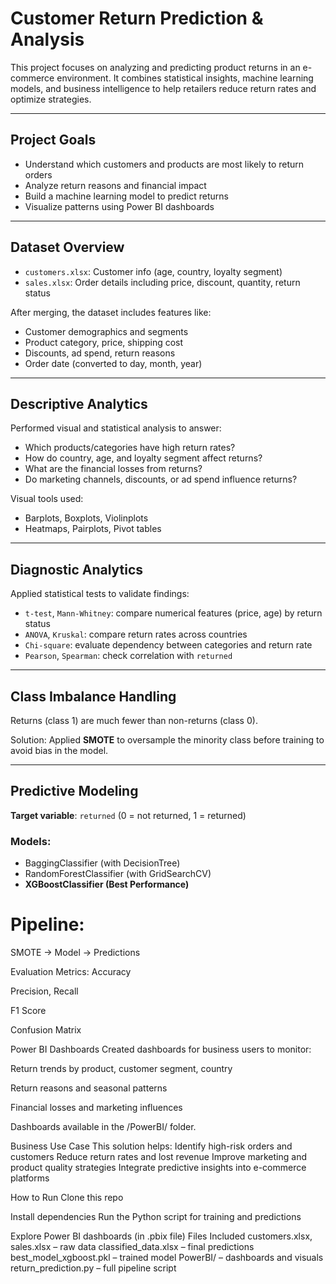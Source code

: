 # Customer Return Prediction & Analysis

This project focuses on analyzing and predicting product returns in an e-commerce environment. It combines statistical insights, machine learning models, and business intelligence to help retailers reduce return rates and optimize strategies.

---

## Project Goals

- Understand which customers and products are most likely to return orders
- Analyze return reasons and financial impact
- Build a machine learning model to predict returns
- Visualize patterns using Power BI dashboards

---

## Dataset Overview

- `customers.xlsx`: Customer info (age, country, loyalty segment)
- `sales.xlsx`: Order details including price, discount, quantity, return status

After merging, the dataset includes features like:
- Customer demographics and segments
- Product category, price, shipping cost
- Discounts, ad spend, return reasons
- Order date (converted to day, month, year)

---

## Descriptive Analytics

Performed visual and statistical analysis to answer:
- Which products/categories have high return rates?
- How do country, age, and loyalty segment affect returns?
- What are the financial losses from returns?
- Do marketing channels, discounts, or ad spend influence returns?

Visual tools used:
- Barplots, Boxplots, Violinplots
- Heatmaps, Pairplots, Pivot tables

---

## Diagnostic Analytics

Applied statistical tests to validate findings:

- `t-test`, `Mann-Whitney`: compare numerical features (price, age) by return status
- `ANOVA`, `Kruskal`: compare return rates across countries
- `Chi-square`: evaluate dependency between categories and return rate
- `Pearson`, `Spearman`: check correlation with `returned`

---

## Class Imbalance Handling

Returns (class 1) are much fewer than non-returns (class 0).

Solution: Applied **SMOTE** to oversample the minority class before training to avoid bias in the model.

---

## Predictive Modeling

**Target variable**: `returned` (0 = not returned, 1 = returned)

### Models:
- BaggingClassifier (with DecisionTree)
- RandomForestClassifier (with GridSearchCV)
- **XGBoostClassifier (Best Performance)**

# Pipeline:
SMOTE → Model → Predictions


Evaluation Metrics:
Accuracy

Precision, Recall

F1 Score

Confusion Matrix

Power BI Dashboards
Created dashboards for business users to monitor:

Return trends by product, customer segment, country

Return reasons and seasonal patterns

Financial losses and marketing influences

Dashboards available in the /PowerBI/ folder.

Business Use Case
This solution helps:
Identify high-risk orders and customers
Reduce return rates and lost revenue
Improve marketing and product quality strategies
Integrate predictive insights into e-commerce platforms

How to Run
Clone this repo

Install dependencies
Run the Python script for training and predictions

Explore Power BI dashboards (in .pbix file)
Files Included
customers.xlsx, sales.xlsx – raw data
classified_data.xlsx – final predictions
best_model_xgboost.pkl – trained model
PowerBI/ – dashboards and visuals
return_prediction.py – full pipeline script




